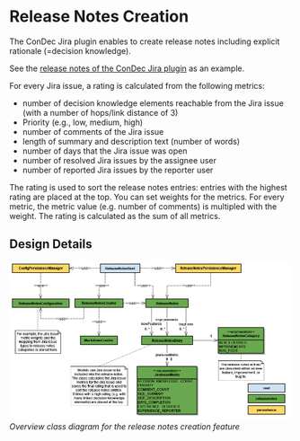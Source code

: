# Release Notes Creation

The ConDec Jira plugin enables to create release notes including explicit rationale (=decision knowledge).

See the [release notes of the ConDec Jira plugin](https://github.com/cures-hub/cures-condec-jira/releases) as an example.

For every Jira issue, a rating is calculated from the following metrics:
- number of decision knowledge elements reachable from the Jira issue (with a number of hops/link distance of 3)
- Priority (e.g., low, medium, high)
- number of comments of the Jira issue
- length of summary and description text (number of words)
- number of days that the Jira issue was open
- number of resolved Jira issues by the assignee user
- number of reported Jira issues by the reporter user



The rating is used to sort the release notes entries: entries with the highest rating are placed at the top.
You can set weights for the metrics.
For every metric, the metric value (e.g. number of comments) is multipled with the weight.
The rating is calculated as the sum of all metrics.

## Design Details

![Overview class diagram](https://github.com/cures-hub/cures-condec-jira/raw/master/doc/diagrams/class_diagram_release_notes.png)
*Overview class diagram for the release notes creation feature*